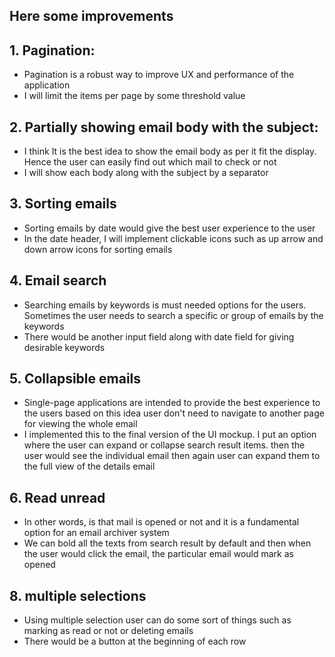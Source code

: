 ## Here some improvements

## 1. Pagination: 
- Pagination is a robust way to improve UX and performance of the application
- I will limit the items per page  by some threshold value

## 2. Partially showing email body with the subject: 
- I think It is the best idea to show the email body as per it fit the display. Hence the user can easily find out which mail to check or not
- I will show each body along with the subject by a separator

## 3. Sorting emails
- Sorting emails by date would give the best user experience to the user
- In the date header, I will implement clickable icons such as up arrow and down arrow icons for sorting emails

## 4. Email search
- Searching emails by keywords is must needed options for the users. Sometimes the user needs to search a specific or group of emails by the keywords
- There would be another input field along with date field for giving desirable keywords

## 5. Collapsible emails
- Single-page applications are intended to provide the best experience to the users based on this idea user don't need to navigate to another page
for viewing the whole email
- I implemented this to the final version of the UI mockup. I put an option where the user can expand or collapse search result items. then the user would see 
the individual email then again user can expand them to the full view of the details email 

## 6. Read unread
- In other words, is that mail is opened or not and it is a fundamental option for an email archiver system
- We can bold all the texts from search result by default and then when the user would click the email, the particular email would mark as opened

## 8. multiple selections
- Using multiple selection user can do some sort of things such as marking as read or not or deleting emails
- There would be a button at the beginning of each row


